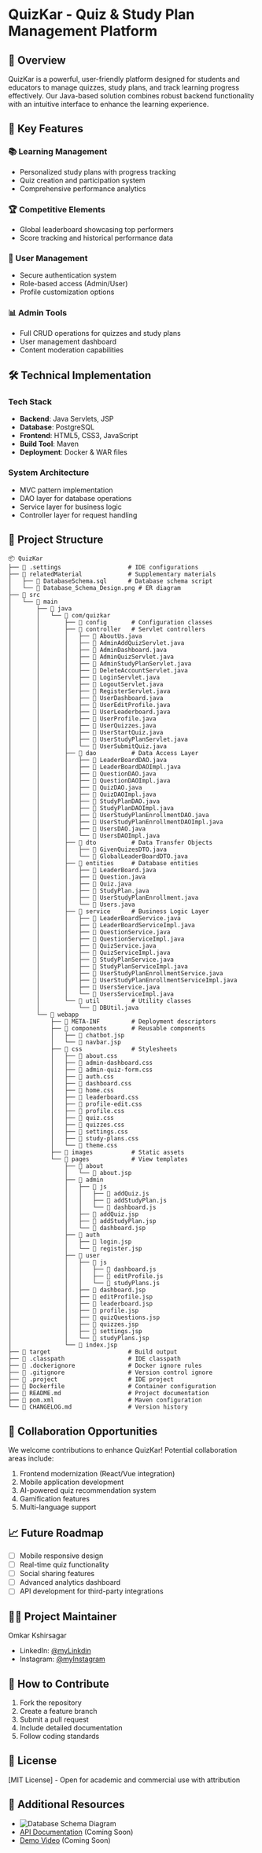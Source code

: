 # QuizKar - Quiz & Study Plan Management Platform

## 🌟 Overview
QuizKar is a powerful, user-friendly platform designed for students and educators to manage quizzes, study plans, and track learning progress effectively. Our Java-based solution combines robust backend functionality with an intuitive interface to enhance the learning experience.

## 🚀 Key Features

### 📚 Learning Management
- Personalized study plans with progress tracking
- Quiz creation and participation system
- Comprehensive performance analytics

### 🏆 Competitive Elements
- Global leaderboard showcasing top performers
- Score tracking and historical performance data

### 🔐 User Management
- Secure authentication system
- Role-based access (Admin/User)
- Profile customization options

### 📊 Admin Tools
- Full CRUD operations for quizzes and study plans
- User management dashboard
- Content moderation capabilities

## 🛠️ Technical Implementation

### Tech Stack
- **Backend**: Java Servlets, JSP
- **Database**: PostgreSQL
- **Frontend**: HTML5, CSS3, JavaScript
- **Build Tool**: Maven
- **Deployment**: Docker & WAR files

### System Architecture
- MVC pattern implementation
- DAO layer for database operations
- Service layer for business logic
- Controller layer for request handling

## 📂 Project Structure

```
📦 QuizKar
├── 📂 .settings                   # IDE configurations
├── 📂 relatedMaterial             # Supplementary materials
│   ├── 📜 DatabaseSchema.sql      # Database schema script
│   └── 📄 Database_Schema_Design.png # ER diagram
├── 📂 src
│   └── 📂 main
│       ├── 📂 java
│       │   └── 📂 com/quizkar
│       │       ├── 📂 config       # Configuration classes
│       │       ├── 📂 controller   # Servlet controllers
│       │       │   ├── 📜 AboutUs.java
│       │       │   ├── 📜 AdminAddQuizServlet.java
│       │       │   ├── 📜 AdminDashboard.java
│       │       │   ├── 📜 AdminQuizServlet.java
│       │       │   ├── 📜 AdminStudyPlanServlet.java
│       │       │   ├── 📜 DeleteAccountServlet.java
│       │       │   ├── 📜 LoginServlet.java
│       │       │   ├── 📜 LogoutServlet.java
│       │       │   ├── 📜 RegisterServlet.java
│       │       │   ├── 📜 UserDashboard.java
│       │       │   ├── 📜 UserEditProfile.java
│       │       │   ├── 📜 UserLeaderboard.java
│       │       │   ├── 📜 UserProfile.java
│       │       │   ├── 📜 UserQuizzes.java
│       │       │   ├── 📜 UserStartQuiz.java
│       │       │   ├── 📜 UserStudyPlanServlet.java
│       │       │   └── 📜 UserSubmitQuiz.java
│       │       ├── 📂 dao          # Data Access Layer
│       │       │   ├── 📜 LeaderBoardDAO.java
│       │       │   ├── 📜 LeaderBoardDAOImpl.java
│       │       │   ├── 📜 QuestionDAO.java
│       │       │   ├── 📜 QuestionDAOImpl.java
│       │       │   ├── 📜 QuizDAO.java
│       │       │   ├── 📜 QuizDAOImpl.java
│       │       │   ├── 📜 StudyPlanDAO.java
│       │       │   ├── 📜 StudyPlanDAOImpl.java
│       │       │   ├── 📜 UserStudyPlanEnrollmentDAO.java
│       │       │   ├── 📜 UserStudyPlanEnrollmentDAOImpl.java
│       │       │   ├── 📜 UsersDAO.java
│       │       │   └── 📜 UsersDAOImpl.java
│       │       ├── 📂 dto          # Data Transfer Objects
│       │       │   ├── 📜 GivenQuizesDTO.java
│       │       │   └── 📜 GlobalLeaderBoardDTO.java
│       │       ├── 📂 entities     # Database entities
│       │       │   ├── 📜 LeaderBoard.java
│       │       │   ├── 📜 Question.java
│       │       │   ├── 📜 Quiz.java
│       │       │   ├── 📜 StudyPlan.java
│       │       │   ├── 📜 UserStudyPlanEnrollment.java
│       │       │   └── 📜 Users.java
│       │       ├── 📂 service      # Business Logic Layer
│       │       │   ├── 📜 LeaderBoardService.java
│       │       │   ├── 📜 LeaderBoardServiceImpl.java
│       │       │   ├── 📜 QuestionService.java
│       │       │   ├── 📜 QuestionServiceImpl.java
│       │       │   ├── 📜 QuizService.java
│       │       │   ├── 📜 QuizServiceImpl.java
│       │       │   ├── 📜 StudyPlanService.java
│       │       │   ├── 📜 StudyPlanServiceImpl.java
│       │       │   ├── 📜 UserStudyPlanEnrollmentService.java
│       │       │   ├── 📜 UserStudyPlanEnrollmentServiceImpl.java
│       │       │   ├── 📜 UsersService.java
│       │       │   └── 📜 UsersServiceImpl.java
│       │       └── 📂 util         # Utility classes
│       │           └── 📜 DBUtil.java
│       └── 📂 webapp
│           ├── 📂 META-INF         # Deployment descriptors
│           ├── 📂 components       # Reusable components
│           │   ├── 📜 chatbot.jsp
│           │   └── 📜 navbar.jsp
│           ├── 📂 css              # Stylesheets
│           │   ├── 📜 about.css
│           │   ├── 📜 admin-dashboard.css
│           │   ├── 📜 admin-quiz-form.css
│           │   ├── 📜 auth.css
│           │   ├── 📜 dashboard.css
│           │   ├── 📜 home.css
│           │   ├── 📜 leaderboard.css
│           │   ├── 📜 profile-edit.css
│           │   ├── 📜 profile.css
│           │   ├── 📜 quiz.css
│           │   ├── 📜 quizzes.css
│           │   ├── 📜 settings.css
│           │   ├── 📜 study-plans.css
│           │   └── 📜 theme.css
│           ├── 📂 images           # Static assets
│           └── 📂 pages            # View templates
│               ├── 📂 about
│               │   └── 📜 about.jsp
│               ├── 📂 admin
│               │   ├── 📂 js
│               │   │   ├── 📜 addQuiz.js
│               │   │   ├── 📜 addStudyPlan.js
│               │   │   └── 📜 dashboard.js
│               │   ├── 📜 addQuiz.jsp
│               │   ├── 📜 addStudyPlan.jsp
│               │   └── 📜 dashboard.jsp
│               ├── 📂 auth
│               │   ├── 📜 login.jsp
│               │   └── 📜 register.jsp
│               ├── 📂 user
│               │   ├── 📂 js
│               │   │   ├── 📜 dashboard.js
│               │   │   ├── 📜 editProfile.js
│               │   │   └── 📜 studyPlans.js
│               │   ├── 📜 dashboard.jsp
│               │   ├── 📜 editProfile.jsp
│               │   ├── 📜 leaderboard.jsp
│               │   ├── 📜 profile.jsp
│               │   ├── 📜 quizQuestions.jsp
│               │   ├── 📜 quizzes.jsp
│               │   ├── 📜 settings.jsp
│               │   └── 📜 studyPlans.jsp
│               └── 📜 index.jsp
├── 📂 target                      # Build output
├── 📜 .classpath                  # IDE classpath
├── 📜 .dockerignore               # Docker ignore rules
├── 📜 .gitignore                  # Version control ignore
├── 📜 .project                    # IDE project
├── 📜 Dockerfile                  # Container configuration
├── 📜 README.md                   # Project documentation
├── 📜 pom.xml                     # Maven configuration
└── 📜 CHANGELOG.md                # Version history

```


## 🤝 Collaboration Opportunities

We welcome contributions to enhance QuizKar! Potential collaboration areas include:

1. Frontend modernization (React/Vue integration)
2. Mobile application development
3. AI-powered quiz recommendation system
4. Gamification features
5. Multi-language support

## 📈 Future Roadmap

- [ ] Mobile responsive design
- [ ] Real-time quiz functionality
- [ ] Social sharing features
- [ ] Advanced analytics dashboard
- [ ] API development for third-party integrations

## 👨‍💻 Project Maintainer

Omkar Kshirsagar
- LinkedIn: [@myLinkdin](https://www.linkedin.com/in/omkar-kshirsagar-64737a28a/)
- Instagram: [@myInstagram](https://www.instagram.com/ok.0005/)

## 📝 How to Contribute

1. Fork the repository
2. Create a feature branch
3. Submit a pull request
4. Include detailed documentation
5. Follow coding standards

## 📜 License
[MIT License] - Open for academic and commercial use with attribution

## 🔗 Additional Resources
- ![Database Schema Diagram](https://github.com/kshirsagar-omkar/QuizKar/blob/main/relatedMaterial/Database_Schema_Design.png?raw=true)
- [API Documentation](#) (Coming Soon)
- [Demo Video](#) (Coming Soon)